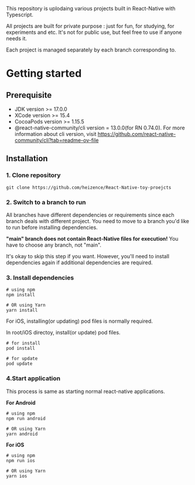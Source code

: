 This repository is uplodaing various projects built in React-Native with Typescript.

All projects are built for private purpose : just for fun, for studying, for experiments and etc. It's not for public use, but feel free to use if anyone needs it.

Each project is managed separately by each branch corresponding to.

# Getting started

## Prerequisite

- JDK version >= 17.0.0
- XCode version >= 15.4
- CocoaPods version >= 1.15.5
- @react-native-community/cli version = 13.0.0(for RN 0.74.0).
For more information about cli version, visit https://github.com/react-native-community/cli?tab=readme-ov-file

## Installation

### 1. Clone repository

```
git clone https://github.com/heizence/React-Native-toy-proejcts
```

### 2. Switch to a branch to run

All branches have different dependencies or requirements since each branch deals with different project. You need to move to a branch you'd like to run before installing dependencies.

**"main" branch does not contain React-Native files for execution!** You have to choose any branch, not "main".

It's okay to skip this step if you want. However, you'll need to install dependencies again if additional dependencies are required.

### 3. Install dependencies

```
# using npm
npm install

# OR using Yarn
yarn install
```

For iOS, installing(or updating) pod files is normally required.

In root/iOS directoy, install(or update) pod files.

```
# for install
pod install

# for update
pod update
```

### 4.Start application

This process is same as starting normal react-native applications.

**For Android**

```
# using npm
npm run android

# OR using Yarn
yarn android
```

**For iOS**

```
# using npm
npm run ios

# OR using Yarn
yarn ios
```
